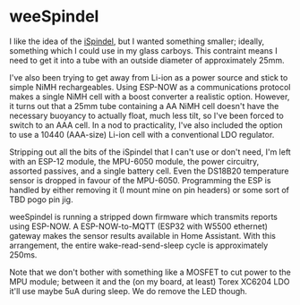 # weeSpindel

I like the idea of the [iSpindel](https://github.com/universam1/iSpindel),
but I wanted something smaller; ideally, something which I could use in
my glass carboys. This contraint means I need to get it into a tube with
an outside diameter of approximately 25mm.

I've also been trying to get away from Li-ion as a power source and
stick to simple NiMH rechargeables. Using ESP-NOW as a communications
protocol makes a single NiMH cell with a boost converter a realistic
option. However, it turns out that a 25mm tube containing a AA NiMH cell
doesn't have the necessary buoyancy to actually float, much less tilt,
so I've been forced to switch to an AAA cell. In a nod to practicality,
I've also included the option to use a 10440 (AAA-size) Li-ion cell with
a conventional LDO regulator.

Stripping out all the bits of the iSpindel that I can't use or don't need,
I'm left with an ESP-12 module, the MPU-6050 module, the power circuitry,
assorted passives, and a single battery cell. Even the DS18B20 temperature
sensor is dropped in favour of the MPU-6050.  Programming the ESP is
handled by either removing it (I mount mine on pin headers) or some sort
of TBD pogo pin jig.

weeSpindel is running a stripped down firmware which transmits
reports using ESP-NOW.  A ESP-NOW-to-MQTT (ESP32 with W5500 ethernet)
gateway makes the sensor results available in Home Assistant. With this
arrangement, the entire wake-read-send-sleep cycle is approximately 250ms.

Note that we don't bother with something like a MOSFET to cut power to the
MPU module; between it and the (on my board, at least) Torex XC6204 LDO
it'll use maybe 5uA during sleep. We do remove the LED though.
